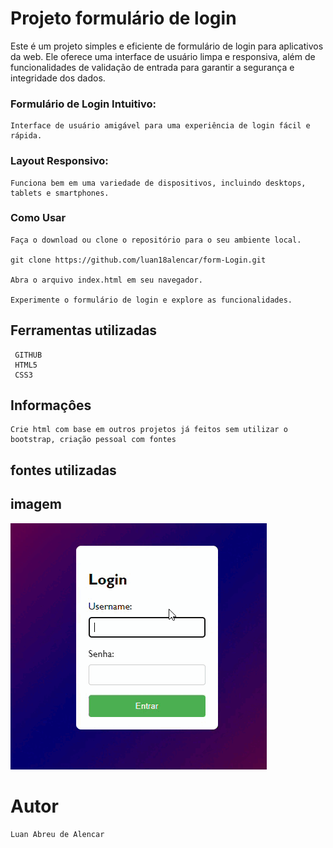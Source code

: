 

# Projeto formulário de login
    
Este é um projeto simples e eficiente de formulário de login para aplicativos da web. Ele oferece uma interface de usuário limpa e responsiva, além de funcionalidades de validação de entrada para garantir a segurança e integridade dos dados.

### Formulário de Login Intuitivo:
    Interface de usuário amigável para uma experiência de login fácil e rápida.

### Layout Responsivo: 
    Funciona bem em uma variedade de dispositivos, incluindo desktops, tablets e smartphones.

### Como Usar

    Faça o download ou clone o repositório para o seu ambiente local.

    git clone https://github.com/luan18alencar/form-Login.git

    Abra o arquivo index.html em seu navegador.

    Experimente o formulário de login e explore as funcionalidades.


## Ferramentas utilizadas
     GITHUB
     HTML5
     CSS3


## Informaçôes
    Crie html com base em outros projetos já feitos sem utilizar o bootstrap, criação pessoal com fontes

## fontes utilizadas


## imagem
![login](IMG/video.gif)

# Autor
    Luan Abreu de Alencar